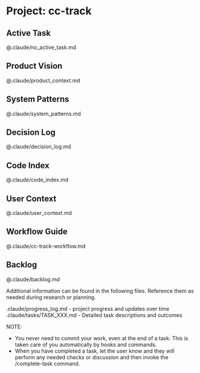 # Project: cc-track

## Active Task
@.claude/no_active_task.md
<!-- IMPORTANT: Never edit this file to mark a task complete. Use /complete-task command instead. -->

## Product Vision
@.claude/product_context.md

## System Patterns
@.claude/system_patterns.md

## Decision Log
@.claude/decision_log.md

## Code Index
@.claude/code_index.md

## User Context
@.claude/user_context.md

## Workflow Guide
@.claude/cc-track-workflow.md

## Backlog
@.claude/backlog.md

Additional information can be found in the following files. Reference them as needed during research or planning.

.claude/progress_log.md - project progress and updates over time
.claude/tasks/TASK_XXX.md - Detailed task descriptions and outcomes

NOTE:
- You never need to commit your work, even at the end of a task. This is taken care of you automatically by hooks and commands.
- When you have completed a task, let the user know and they will perform any needed checks or discussion and then invoke the /complete-task command.
